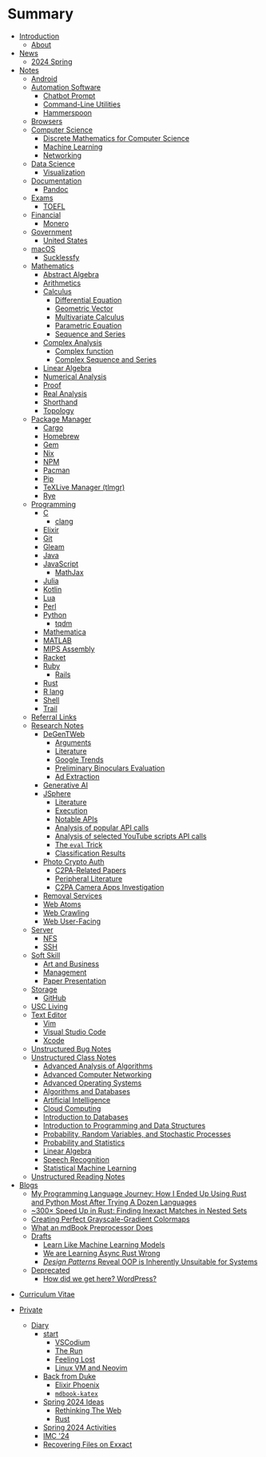 # Summary

- [Introduction](index.md)
    - [About](about.md)
- [News](news/2024fall.md)
    - [2024 Spring](news/2024spring.md)
- [Notes](notes/index.md)
    - [Android](notes/android/index.md)
    - [Automation Software](notes/automation_software/index.md)
        - [Chatbot Prompt](notes/automation_software/chatbot_prompt.md)
        - [Command-Line Utilities](notes/automation_software/cli_util.md)
        - [Hammerspoon](notes/automation_software/hammerspoon.md)
    - [Browsers](notes/browsers/index.md)
    - [Computer Science](notes/cs/index.md)
        - [Discrete Mathematics for
            Computer Science](notes/cs/discrete_math.md)
        - [Machine Learning](notes/cs/machine_learning.md)
        - [Networking](notes/cs/networking.md)
    - [Data Science](notes/data_science/index.md)
        - [Visualization](notes/data_science/visualization.md)
    - [Documentation](notes/documentation/index.md)
        - [Pandoc](notes/documentation/pandoc.md)
    - [Exams](notes/exams/index.md)
        - [TOEFL](notes/exams/toefl.md)
    - [Financial](notes/financial/index.md)
        - [Monero](notes/financial/monero.md)
    - [Government](notes/government/index.md)
        - [United States](notes/government/us.md)
    - [macOS](notes/macos/index.md)
        - [Sucklessfy](notes/macos/sucklessfy.md)
    - [Mathematics](notes/mathematics/index.md)
        - [Abstract Algebra](notes/mathematics/abstract_algebra.md)
        - [Arithmetics](notes/mathematics/arithmetics.md)
        - [Calculus](notes/mathematics/calculus.md)
            - [Differential
                Equation](notes/mathematics/differential_equation.md)
            - [Geometric Vector](notes/mathematics/geometric_vector.md)
            - [Multivariate
                Calculus](notes/mathematics/multivariate_calculus.md)
            - [Parametric Equation](notes/mathematics/parametric_equation.md)
            - [Sequence and Series](notes/mathematics/sequence_series.md)
        - [Complex Analysis](notes/mathematics/complex_analysis.md)
            - [Complex function](notes/mathematics/complex_function.md)
            - [Complex Sequence and
                Series](notes/mathematics/complex_sequence_series.md)
        - [Linear Algebra](notes/mathematics/linear_algebra.md)
        - [Numerical Analysis](notes/mathematics/numerical_analysis.md)
        - [Proof](notes/mathematics/proof.md)
        - [Real Analysis](notes/mathematics/analysis.md)
        - [Shorthand](notes/mathematics/shorthand.md)
        - [Topology](notes/mathematics/topology.md)
    - [Package Manager](notes/package_manager/index.md)
        - [Cargo](notes/package_manager/cargo.md)
        - [Homebrew](notes/package_manager/homebrew.md)
        - [Gem](notes/package_manager/gem.md)
        - [Nix](notes/package_manager/nix.md)
        - [NPM](notes/package_manager/npm.md)
        - [Pacman](notes/package_manager/pacman.md)
        - [Pip](notes/package_manager/pip.md)
        - [TeXLive Manager (tlmgr)](notes/package_manager/tlmgr.md)
        - [Rye](notes/package_manager/rye.md)
    - [Programming](notes/programming/index.md)
        - [C](notes/programming/c.md)
            - [clang](notes/programming/clang.md)
        - [Elixir](notes/programming/elixir.md)
        - [Git](notes/programming/git.md)
        - [Gleam](notes/programming/gleam.md)
        - [Java](notes/programming/java.md)
        - [JavaScript](notes/programming/javascript.md)
            - [MathJax](notes/programming/mathjax.md)
        - [Julia](notes/programming/julia.md)
        - [Kotlin](notes/programming/kotlin.md)
        - [Lua](notes/programming/lua.md)
        - [Perl](notes/programming/perl.md)
        - [Python](notes/programming/python.md)
            - [tqdm](notes/programming/tqdm.md)
        - [Mathematica](notes/programming/mathematica.md)
        - [MATLAB](notes/programming/matlab.md)
        - [MIPS Assembly](notes/programming/mips.md)
        - [Racket](notes/programming/racket.md)
        - [Ruby](notes/programming/ruby.md)
            - [Rails](notes/programming/rails.md)
        - [Rust](notes/programming/rust.md)
        - [R lang](notes/programming/rlang.md)
        - [Shell](notes/programming/shell.md)
        - [Trail](notes/programming/trail.md)
    - [Referral Links](notes/referral/index.md)
    - [Research Notes](notes/research/index.md)
        - [DeGenTWeb](notes/research/DeGenTWeb/execution.md)
            - [Arguments](notes/research/DeGenTWeb/arguments.md)
            - [Literature](notes/research/DeGenTWeb/literature.md)
            - [Google Trends](notes/research/DeGenTWeb/google_trends.md)
            - [Preliminary Binoculars
                Evaluation](notes/research/DeGenTWeb/preliminary_binoculars_eval.md)
            - [Ad Extraction](notes/research/DeGenTWeb/ad_extraction.md)
        - [Generative AI](notes/research/gen_ai.md)
        - [JSphere](notes/research/JSphere/sketch.md)
            - [Literature](notes/research/JSphere/literature.md)
            - [Execution](notes/research/JSphere/execution.md)
            - [Notable APIs](notes/research/JSphere/notable_apis.md)
            - [Analysis of
                popular API
                calls](notes/research/JSphere/popular_api_calls_analysis.md)
            - [Analysis of selected YouTube scripts API
                calls](notes/research/JSphere/youtube_scripts_api_calls_overview.md)
            - [The `eval` Trick](notes/research/JSphere/eval_trick.md)
            - [Classification
                Results](notes/research/JSphere/classification_results.md)
        - [Photo Crypto Auth](notes/research/photo_crypto_auth.md)
            - [C2PA-Related Papers](notes/research/c2pa/papers.md)
            - [Peripheral
                Literature](notes/research/c2pa/peripheral_literature.md)
            - [C2PA Camera Apps
                Investigation](notes/research/c2pa/camera_apps.md)
        - [Removal Services](notes/research/removal_services.md)
        - [Web Atoms](notes/research/web_atoms.md)
        - [Web Crawling](notes/research/web_crawling.md)
        - [Web User-Facing](notes/research/web_user_facing.md)
    - [Server](notes/server/index.md)
        - [NFS](notes/server/nfs.md)
        - [SSH](notes/server/ssh.md)
    - [Soft Skill](notes/soft/index.md)
        - [Art and Business](notes/soft/art_business.md)
        - [Management](notes/soft/management.md)
        - [Paper Presentation](notes/soft/paper_presentation.md)
    - [Storage](notes/storage/index.md)
        - [GitHub](notes/storage/github.md)
    - [USC Living](notes/usc/index.md)
    - [Text Editor](notes/text_editor/index.md)
        - [Vim](notes/text_editor/vim.md)
        - [Visual Studio Code](notes/text_editor/vscode.md)
        - [Xcode](notes/text_editor/xcode.md)
    - [Unstructured Bug Notes](notes/bug_notes/index.md)
    - [Unstructured Class Notes](notes/class_notes/index.md)
        - [Advanced Analysis of Algorithms](notes/class_notes/csci670.md)
        - [Advanced Computer Networking](notes/class_notes/csci651.md)
        - [Advanced Operating Systems](notes/class_notes/csci655.md)
        - [Algorithms and Databases](notes/class_notes/cs301.md)
        - [Artificial Intelligence](notes/class_notes/cs402.md)
        - [Cloud Computing](notes/class_notes/cs401.md)
        - [Introduction to Databases](notes/class_notes/cs310.md)
        - [Introduction to Programming and
            Data Structures](notes/class_notes/cs201.md)
        - [Probability, Random Variables, and
            Stochastic Processes](notes/class_notes/stats210.md)
        - [Probability and Statistics](notes/class_notes/math205.md)
        - [Linear Algebra](notes/class_notes/math202.md)
        - [Speech Recognition](notes/class_notes/cs304.md)
        - [Statistical Machine Learning](notes/class_notes/stats303.md)
    - [Unstructured Reading Notes](notes/reading_notes/index.md)
- [Blogs](blogs/index.md)
    - [My Programming Language Journey: How I Ended Up Using Rust and
        Python Most After Trying A Dozen
        Languages](blogs/programming_language_journey.md)
    - [~300× Speed Up in Rust: Finding Inexact Matches in
        Nested Sets](blogs/300x_speed_up.md)
    - [Creating Perfect Grayscale-Gradient
        Colormaps](blogs/perfect_grayscale.md)
    - [What an mdBook Preprocessor Does](blogs/what_does_mdbook.md)
    - [Drafts]()
        - [Learn Like Machine Learning Models](blogs/learn_like_models.md)
        - [We are Learning Async Rust
            Wrong](blogs/learning_async_rust_wrong.md)
        - [*Design Patterns* Reveal OOP is Inherently Unsuitable for
            Systems](blogs/design_patterns_unsuitable.md)
    - [Deprecated](blogs/deprecated/index.md)
        - [How did we get here? WordPress?](blogs/deprecated/how_did_we.md)
<!-- The CV is here because it would be replaced by a fallthrough page and
the "right button" would not work. -->
- [Curriculum Vitae](curriculum_vitae/index.md)

- [Private](diary/index.md)
    - [Diary](diary/index.md)
        - [start](diary/start.md)
            - [VSCodium](diary/vscodium.md)
            - [The Run](diary/the_run.md)
            - [Feeling Lost](diary/feeling_lost.md)
            - [Linux VM and Neovim](diary/linux_vm_and_neovim.md)
        - [Back from Duke](diary/back_from_duke.md)
            - [Elixir Phoenix](diary/elixir_phoenix.md)
            - [`mdbook-katex`](diary/mdbook_katex.md)
        - [Spring 2024 Ideas](diary/spring_2024_ideas.md)
            - [Rethinking The
                Web](diary/spring_2024_ideas/rethinking_the_web.md)
            - [Rust](diary/spring_2024_ideas/rust.md)
        - [Spring 2024 Activities](diary/spring_2024_activities/index.md)
        - [IMC '24](diary/imc_24.md)
        - [Recovering Files on Exxact](diary/recovering_exxact_files.md)
